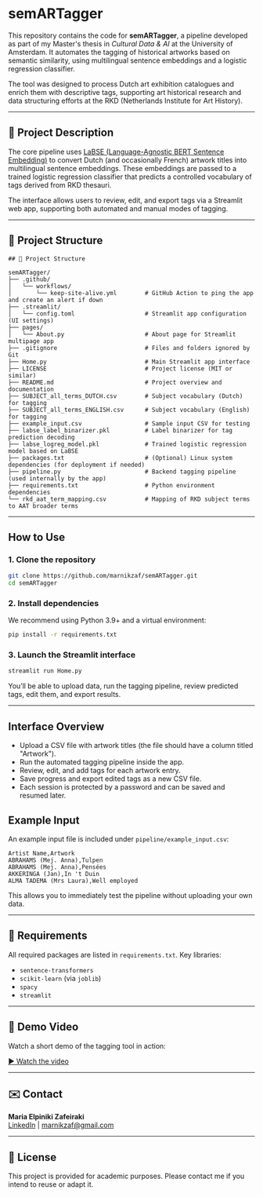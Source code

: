 # semARTagger

This repository contains the code for **semARTagger**, a pipeline developed as part of my Master's thesis in *Cultural Data & AI* at the University of Amsterdam. It automates the tagging of historical artworks based on semantic similarity, using multilingual sentence embeddings and a logistic regression classifier.

The tool was designed to process Dutch art exhibition catalogues and enrich them with descriptive tags, supporting art historical research and data structuring efforts at the RKD (Netherlands Institute for Art History).

---

## 📌 Project Description

The core pipeline uses [LaBSE (Language-Agnostic BERT Sentence Embedding)](https://tfhub.dev/google/LaBSE/1) to convert Dutch (and occasionally French) artwork titles into multilingual sentence embeddings. These embeddings are passed to a trained logistic regression classifier that predicts a controlled vocabulary of tags derived from RKD thesauri.

The interface allows users to review, edit, and export tags via a Streamlit web app, supporting both automated and manual modes of tagging.

---

## 📁 Project Structure

```
## 📁 Project Structure

semARTagger/
├── .github/
│   └── workflows/
│       └── keep-site-alive.yml        # GitHub Action to ping the app and create an alert if down
├── .streamlit/
│   └── config.toml                    # Streamlit app configuration (UI settings)
├── pages/
│   └── About.py                       # About page for Streamlit multipage app
├── .gitignore                         # Files and folders ignored by Git
├── Home.py                            # Main Streamlit app interface
├── LICENSE                            # Project license (MIT or similar)
├── README.md                          # Project overview and documentation
├── SUBJECT_all_terms_DUTCH.csv        # Subject vocabulary (Dutch) for tagging
├── SUBJECT_all_terms_ENGLISH.csv      # Subject vocabulary (English) for tagging
├── example_input.csv                  # Sample input CSV for testing
├── labse_label_binarizer.pkl          # Label binarizer for tag prediction decoding
├── labse_logreg_model.pkl             # Trained logistic regression model based on LaBSE
├── packages.txt                       # (Optional) Linux system dependencies (for deployment if needed)
├── pipeline.py                        # Backend tagging pipeline (used internally by the app)
├── requirements.txt                   # Python environment dependencies
└── rkd_aat_term_mapping.csv           # Mapping of RKD subject terms to AAT broader terms
```
---

## How to Use

### 1. Clone the repository

```bash
git clone https://github.com/marnikzaf/semARTagger.git
cd semARTagger
```

### 2. Install dependencies

We recommend using Python 3.9+ and a virtual environment:

```bash
pip install -r requirements.txt
```

### 3. Launch the Streamlit interface

```bash
streamlit run Home.py
```

You’ll be able to upload data, run the tagging pipeline, review predicted tags, edit them, and export results.

---

## Interface Overview

- Upload a CSV file with artwork titles (the file should have a column titled "Artwork").
- Run the automated tagging pipeline inside the app.
- Review, edit, and add tags for each artwork entry.
- Save progress and export edited tags as a new CSV file.
- Each session is protected by a password and can be saved and resumed later.

## Example Input

An example input file is included under `pipeline/example_input.csv`:

```csv
Artist Name,Artwork
ABRAHAMS (Mej. Anna),Tulpen
ABRAHAMS (Mej. Anna),Pensées
AKKERINGA (Jan),In 't Duin
ALMA TADEMA (Mrs Laura),Well employed
```

This allows you to immediately test the pipeline without uploading your own data.

---

## 📄 Requirements

All required packages are listed in `requirements.txt`. Key libraries:
- `sentence-transformers`
- `scikit-learn` (via `joblib`)
- `spacy`
- `streamlit`

---

## 🎥 Demo Video

Watch a short demo of the tagging tool in action:

[▶️ Watch the video](https://drive.google.com/file/d/1ADH8aDXvNWzVFxZ-QoGr_0MXIhfTh3zg/view?usp=sharing)

---

## ✉️ Contact

**Maria Elpiniki Zafeiraki**  
[LinkedIn](https://www.linkedin.com/in/marnikzaf) | [marnikzaf@gmail.com](mailto:marnikzaf@gmail.com)

---

## 📝 License

This project is provided for academic purposes. Please contact me if you intend to reuse or adapt it.

